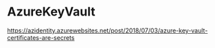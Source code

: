 # AzureKeyVault

https://azidentity.azurewebsites.net/post/2018/07/03/azure-key-vault-certificates-are-secrets
